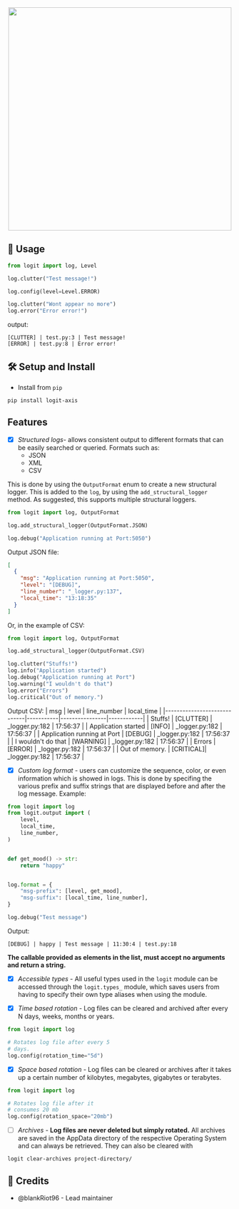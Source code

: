 <div align="center">
    <img src="assets/title_logo.png" width=500>
</div>

## 📝 Usage
```py
from logit import log, Level

log.clutter("Test message!")

log.config(level=Level.ERROR)

log.clutter("Wont appear no more")
log.error("Error error!")
```

output:
```log
[CLUTTER] | test.py:3 | Test message!
[ERROR] | test.py:8 | Error error!
```

## 🛠️ Setup and Install
- Install from `pip`
```
pip install logit-axis
```

## Features
- [x] *Structured logs*- allows consistent output to different formats that can be easily searched or queried. Formats such as:
  - JSON
  - XML
  - CSV

This is done by using the `OutputFormat` enum to create a new structural logger.
This is added to the `log`, by using the `add_structural_logger` method.
As suggested, this supports multiple structural loggers.
```py
from logit import log, OutputFormat

log.add_structural_logger(OutputFormat.JSON)

log.debug("Application running at Port:5050")
```

Output JSON file:
```json
[
  {
    "msg": "Application running at Port:5050",
    "level": "[DEBUG]",
    "line_number": "_logger.py:137",
    "local_time": "13:18:35"
  }
]
```

Or, in the example of CSV:
```py
from logit import log, OutputFormat

log.add_structural_logger(OutputFormat.CSV)

log.clutter("Stuffs!")
log.info("Application started")
log.debug("Application running at Port")
log.warning("I wouldn't do that")
log.error("Errors")
log.critical("Out of memory.")
```

Output CSV:
| msg                         | level     | line_number    | local_time |
|-----------------------------|-----------|----------------|------------|
| Stuffs!                     | [CLUTTER] | _logger.py:182 | 17:56:37   |
| Application started         | [INFO]    | _logger.py:182 | 17:56:37   |
| Application running at Port | [DEBUG]   | _logger.py:182 | 17:56:37   |
| I wouldn't do that          | [WARNING] | _logger.py:182 | 17:56:37   |
| Errors                      | [ERROR]   | _logger.py:182 | 17:56:37   |
| Out of memory.              | [CRITICAL]| _logger.py:182 | 17:56:37   |


- [x] *Custom log format* - users can customize the sequence, color, or even information which is showed in logs.
This is done by specifing the various prefix and suffix strings that are displayed before and after the log message.
Example:
```py
from logit import log
from logit.output import (
    level,
    local_time,
    line_number,
)


def get_mood() -> str:
    return "happy"


log.format = {
    "msg-prefix": [level, get_mood],
    "msg-suffix": [local_time, line_number],
}

log.debug("Test message")
```

Output:
```
[DEBUG] | happy | Test message | 11:30:4 | test.py:18
```

**The callable provided as elements in the list, must accept no arguments and
return a string.**

- [x] *Accessible types* - All useful types used in the `logit` module can be accessed
through the `logit.types_` module, which saves users from having to specify their own type aliases when using the module.

- [x] *Time based rotation* - Log files can be cleared and archived after every N days, weeks, months or years.
```py
from logit import log

# Rotates log file after every 5
# days.
log.config(rotation_time="5d")
```

- [x] *Space based rotation* - Log files can be cleared or archives after it takes up a certain number of kilobytes, megabytes, gigabytes or terabytes.
```py
from logit import log

# Rotates log file after it
# consumes 20 mb
log.config(rotation_space="20mb")
```

- [ ] *Archives* - **Log files are never deleted but simply rotated.** All archives are saved in the AppData directory of the respective Operating System and can always be retrieved. They can also be cleared with
```
logit clear-archives project-directory/
```


## 🍉 Credits
- @blankRiot96 - Lead maintainer

